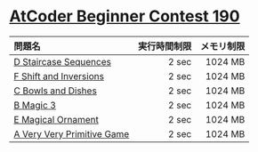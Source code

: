 # [AtCoder Beginner Contest 190](https://atcoder.jp/contests/abc190)

問題名 | 実行時間制限 | メモリ制限
:-- | --: | --:
[D Staircase Sequences](https://atcoder.jp/contests/abc190/tasks/abc190_d) | 2 sec | 1024 MB
[F Shift and Inversions](https://atcoder.jp/contests/abc190/tasks/abc190_f) | 2 sec | 1024 MB
[C Bowls and Dishes](https://atcoder.jp/contests/abc190/tasks/abc190_c) | 2 sec | 1024 MB
[B Magic 3](https://atcoder.jp/contests/abc190/tasks/abc190_b) | 2 sec | 1024 MB
[E Magical Ornament](https://atcoder.jp/contests/abc190/tasks/abc190_e) | 2 sec | 1024 MB
[A Very Very Primitive Game](https://atcoder.jp/contests/abc190/tasks/abc190_a) | 2 sec | 1024 MB

